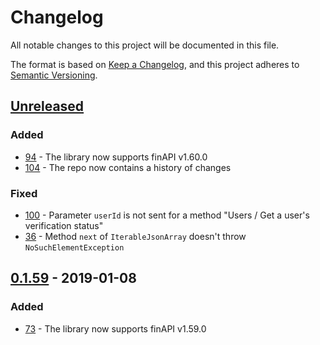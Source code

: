 # Changelog
All notable changes to this project will be documented in this file.

The format is based on [Keep a Changelog](https://keepachangelog.com/en/1.0.0/),
and this project adheres to [Semantic Versioning](https://semver.org/spec/v2.0.0.html).

## [Unreleased]
### Added
- [94](https://github.com/proshin-roman/finapi-java-client/issues/94) - The library now supports finAPI v1.60.0
- [104](https://github.com/proshin-roman/finapi-java-client/issues/104) - The repo now contains a history of changes

### Fixed
- [100](https://github.com/proshin-roman/finapi-java-client/issues/100) - Parameter `userId` is not sent for a method 
"Users / Get a user's verification status"
- [36](https://github.com/proshin-roman/finapi-java-client/issues/36) - Method `next` of `IterableJsonArray` doesn't 
throw `NoSuchElementException`

## [0.1.59] - 2019-01-08
### Added
- [73](https://github.com/proshin-roman/finapi-java-client/issues/73) - The library now supports finAPI v1.59.0

[Unreleased]: https://github.com/proshin-roman/finapi-java-client/compare/v0.1.59...HEAD
[0.1.59]: https://github.com/proshin-roman/finapi-java-client/releases/tag/v0.1.59
